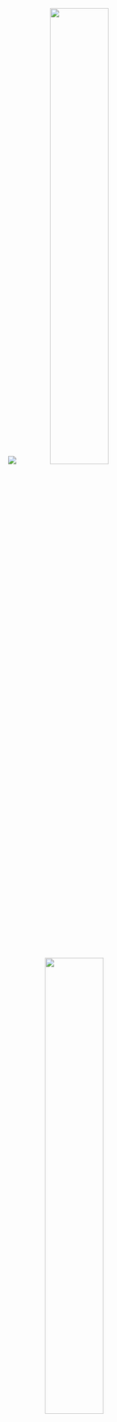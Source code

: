 
<p align="center">
  <img src="https://raw.githubusercontent.com/vandalsoul/vandalsoul/main/media/mee.gif" />
  <img width="48%" src="https://github-readme-stats.vercel.app/api?username=vandalsoul&show_icons=true&theme=chartreuse-dark" />
  <img width="48%" src="https://github-readme-streak-stats.herokuapp.com/?user=vandalsoul&theme=chartreuse-dark" />
</p>

